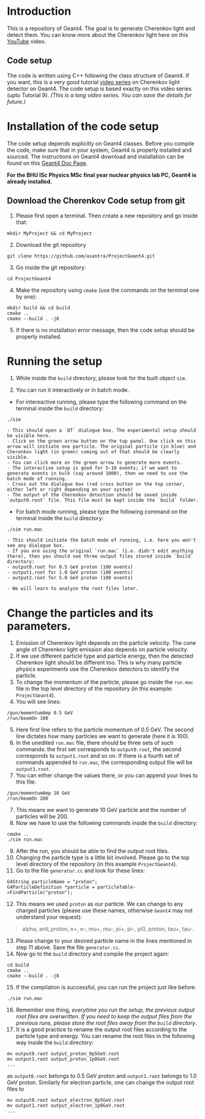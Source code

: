 # Introduction 
This is a repository of Geant4. The goal is to generate Cherenkov light and detect them. 
You can know more about the Cherenkov light here on this [YouTube](https://www.youtube.com/watch?v=Yjx0BSXa0Ks&ab_channel=Fermilab) video.

## Code setup
The code is written using C++ following the class structure of Geant4.
If you want, this is a very good tutorial [video series](https://www.youtube.com/watch?v=Lxb4WZyKeCE&list=PLLybgCU6QCGWgzNYOV0SKen9vqg4KXeVL&ab_channel=PhysicsMatters) on Cherenkov light detector on Geant4.
The code setup is based exactly on this video series (upto Tutorial 9). 
*(This is a long video series. You can save the details for future.)*


# Installation of the code setup
The code setup depends explicitly on Geant4 classes.
Before you compile the code, make sure that in your system, Geant4 is properly installed and sourced.
The instructions on Geant4 download and installation can be found on this [Geant4 Doc Page](https://geant4.web.cern.ch/docs/getting-started).

**For the BHU ISc Physics MSc final year nuclear physics lab PC, Geant4 is already installed.**
## Download the Cherenkov Code setup from git
1. Please first open a terminal. Then create a new repository and go inside that: 
```
mkdir MyProject && cd MyProject
``` 

2. Download the git repository
```
git clone https://github.com/asantra/ProjectGeant4.git
```

3. Go inside the git repository:
```
cd ProjectGeant4
```

4. Make the repository using `cmake` (use the commands on the terminal one by one):
```
mkdir build && cd build
cmake ..
cmake --build . -j8
```

5. If there is no installation error message, then the code setup should be properly installed. 


# Running the setup
1. While inside the `build` directory, please look for the built object `sim`.

2. You can run it interactively or in batch mode. 
 - For intereactive running, please type the following command on the terminal inside the `build` directory: 
 ```
 ./sim
 ```
    - This should open a `QT` dialogue box. The experimental setup should be visible here. 
    - Click on the green arrow button on the top panel. One click on this arrow will initiate one particle. The original particle (in blue) and Cherenkov light (in green) coming out of that should be clearly visible.
    - You can click more on the green arrow to generate more events.
    - The interactive setup is good for 5-10 events; if we want to generate events in bulk (say around 1000), then we need to use the batch mode of running. 
    - Cross out the dialogue box (red cross button on the top corner, either left or right depending on your system)
    - The output of the Cherenkov detection should be saved inside `output0.root` file. This file must be kept inside the `build` folder. 
 - For batch mode running,  please type the following command on the terminal inside the `build` directory: 
 ```
 ./sim run.mac
 ```
    - This should initiate the batch mode of running, i.e. here you won't see any dialogue box.
    - If you are using the original `run.mac` (i.e. didn't edit anything there), then you should see three output files stored inside `build` directory:
    - output0.root for 0.5 GeV proton (100 events)
    - output1.root for 1.0 GeV proton (100 events)
    - output2.root for 5.0 GeV proton (100 events)

    - We will learn to analyze the root files later.

# Change the particles and its parameters. 
1. Emission of Cherenkov light depends on the particle velocity. The cone angle of Cherenkov light emission also depends on particle velocity.
2. If we use different particle type and particle energy, then the detected Cherenkov light should be different too. This is why many particle physics experiments use the Cherenkov detectors to identify the particle. 
3. To change the momentum of the particle, please go inside the `run.mac` file in the top level directory of the repository (in this example: `ProjectGeant4`).
4. You will see lines:
```
/gun/momentumAmp 0.5 GeV
/run/beamOn 100
```
5. Here first line refers to the particle momentum of 0.5 GeV. The second line dictates how many particles we want to generate (here it is 100).
6. In the unedited `run.mac` file, there should be three sets of such commands: the first set corresponds to `output0.root`, the second corresponds to `output1.root` and so on. If there is a fourth set of commands appended to `run.mac`, the corresponding output file will be `output3.root`. 
6. You can either change the values there, or you can append your lines to this file:
```
/gun/momentumAmp 10 GeV
/run/beamOn 200
```
7. This means we want to generate 10 GeV particle and the number of particles will be 200. 
8. Now we have to use the following commands inside the `build` directory:
```
cmake ..
./sim run.mac
```
9. After the run, you should be able to find the output root files.
10. Changing the particle type is a little bit involved. Please go to the top level directory of the repository (in this example `ProjectGeant4`).
11. Go to the file `generator.cc` and look for these lines:
```
G4String particleName = "proton";
G4ParticleDefinition *particle = particleTable->FindParticle("proton");
```

12. This means we used `proton` as our particle. We can change to any charged particles (please use these names, otherwise `Geant4` may not understand your request):
> alpha, anti_proton, e+, e-, mu+, mu-, pi+, pi-, pi0, proton, tau+, tau-.

13. Please change to your desired particle name in the lines mentioned in step 11 above. Save the file `generator.cc`.
14. Now go to the `build` directory and compile the project again:
```
cd build
cmake ..
cmake --build . -j8
```

15. If the compilation is successful, you can run the project just like before:
```
./sim run.mac
```

16. Remember one thing, _everytime you run the setup, the previous output root files are overwritten. If you need to keep the output files from the previous runs, please store the root files away from the `build` directory_. 
17. It is a good practice to rename the output root files according to the particle type and energy. You can rename the root files in the following way inside the `build` directory:
```
mv output0.root output_proton_0p5GeV.root
mv output1.root output_proton_1p0GeV.root
...
```
as `output0.root` belongs to 0.5 GeV proton and `output1.root` belongs to 1.0 GeV proton. Similarly for electron particle, one can change the output root files to 
```
mv output0.root output_electron_0p5GeV.root
mv output1.root output_electron_1p0GeV.root
...
```

